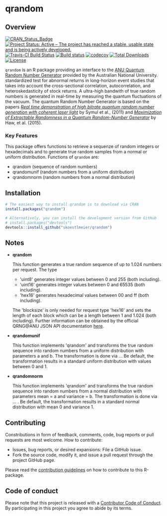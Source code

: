 # qrandom

Overview
--------
[![CRAN_Status_Badge](http://www.r-pkg.org/badges/version/qrandom)](https://cran.r-project.org/package=qrandom)
[![Project Status: Active – The project has reached a stable, usable state and is being actively developed.](http://www.repostatus.org/badges/latest/active.svg)](http://www.repostatus.org/#active)
[![Travis-CI Build Status](https://travis-ci.org/skoestlmeier/qrandom.svg?branch=master)](https://travis-ci.org/skoestlmeier/qrandom)
[![Build status](https://ci.appveyor.com/api/projects/status/nsrpduvdn28gf78r?svg=true)](https://ci.appveyor.com/project/skoestlmeier/qrandom)
[![codecov](https://codecov.io/gh/skoestlmeier/qrandom/branch/master/graph/badge.svg)](https://codecov.io/gh/skoestlmeier/qrandom)
[![Total Downloads](https://cranlogs.r-pkg.org/badges/grand-total/qrandom?color=blue)](https://CRAN.R-project.org/package=qrandom)
[![License](https://img.shields.io/badge/License-BSD%203--Clause-blue.svg)](https://opensource.org/licenses/BSD-3-Clause)

`qrandom` is an R package providing an interface to the [ANU Quantum Random Number Generator](https://qrng.anu.edu.au/index.php) provided by the Australian National University. standardized test for abnormal returns in long-horizon event studies that takes into account the cross-sectional correlation, autocorrelation, and heteroskedasticity of stock returns. A ultra-high bandwith of true random numbers is generated in real-time by measuring the quantum fluctuations of the vacuum. The quantum Random Number Generator is based on the papers *[Real time demonstration of high bitrate quantum random number generation with coherent laser light](https://doi.org/10.1063/1.3597793)* by Symul et al., (2011) and 
*[Maximization of Extractable Randomness in a Quantum Random-Number Generator](https://doi.org/10.1103/PhysRevApplied.3.054004)* by Haw, et al. (2015).

### Key Features
This package offers functions to retrieve a sequenze of random integers or hexadecimals and to generate true random samples from a normal or uniform distribution. Functions of `qrandom` are:

* qrandom (sequence of random numbers)
* qrandomunif (random numbers from a uniform distribution)
* qrandomnorm (random numbers from a normal distribution)

Installation
------------
```r
# The easiest way to install qrandom is to download via CRAN
install.packages("qrandom")

# Alternatively, you can install the development version from GitHub
# install.packages("devtools")
devtools::install_github("skoestlmeier/qrandom")
```
Notes
-----

* **qrandom**

  This function generates a true random sequence of up to 1.024 numbers per request. The type
  - 'uint8' generates integer values between 0 and 255 (both including).
  - 'uint16' generates integer values between 0 and 65535 (both including).
  - 'hex16' generates hexadecimal values between 00 and ff (both including).
  
  The 'blocksize' is only needed for request type 'hex16' and sets the length of each block which can be a length between 1 and 1.024 (both including).
  Further information can be obtained by the official QRNG\@ANU JSON API documentation [here](https://qrng.anu.edu.au/API/api-demo.php).

* **qrandomunif**

  This function implements 'qrandom' and transforms the true random sequence into random numbers from a uniform distribution with parameters a and b.
  The transformation is done via ... Be default, the transformation results in a standard uniform distribution
  with values between 0 and 1.

* **qrandomnorm**

  This function implements 'qrandom' and transforms the true random sequence into random numbers from a normal distribution with parameters mean = a and variance = b.
  The transformation is done via ... . Be default, the transformation results in a standard normal distribution
  with mean 0 and variance 1.

Contributing
------------
Constributions in form of feedback, comments, code, bug reports or pull requests are most welcome. How to contribute:

* Issues, bug reports, or desired expansions: File a GitHub issue.
* Fork the source code, modify it, and issue a pull request through the project GitHub page.

Please read the [contribution guidelines](CONTRIBUTING.md) on how to contribute to this R-package.

Code of conduct
------------

Please note that this project is released with a [Contributor Code of Conduct](CODE_OF_CONDUCT.md). By participating in this project you agree to abide by its terms.


